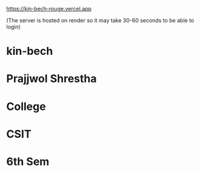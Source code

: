 https://kin-bech-rouge.vercel.app

(The server is hosted on render so it may take 30-60 seconds to be able to login)
 
 # kin-bech
# Prajjwol Shrestha
# College
# CSIT
# 6th Sem


